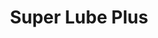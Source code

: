 ---
title: "Super Lube Plus"
url: /rapid-city/super-lube-plus-north-lacrosse-street/
shop: Autowerkstatt
---